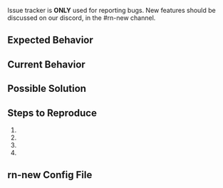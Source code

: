 Issue tracker is **ONLY** used for reporting bugs. New features should be discussed on our discord, in the #rn-new channel.

<!--- Provide a general summary of the issue in the Title above. -->

## Expected Behavior

<!--- Tell us what should happen. -->

## Current Behavior

<!--- Tell us what happens instead of the expected behavior. -->

## Possible Solution

<!--- Not obligatory, but suggest a fix/reason for the bug. -->

## Steps to Reproduce

<!--- Provide a link to a live example, or an unambiguous set of steps to -->
<!--- reproduce this bug. Include code to reproduce, if relevant. -->

1.
2.
3.
4.

## rn-new Config File

<!--- If you generated a project, copy and paste the contents of your -->
<!--- rn-new-config.json file, located in the root of your project. -->
